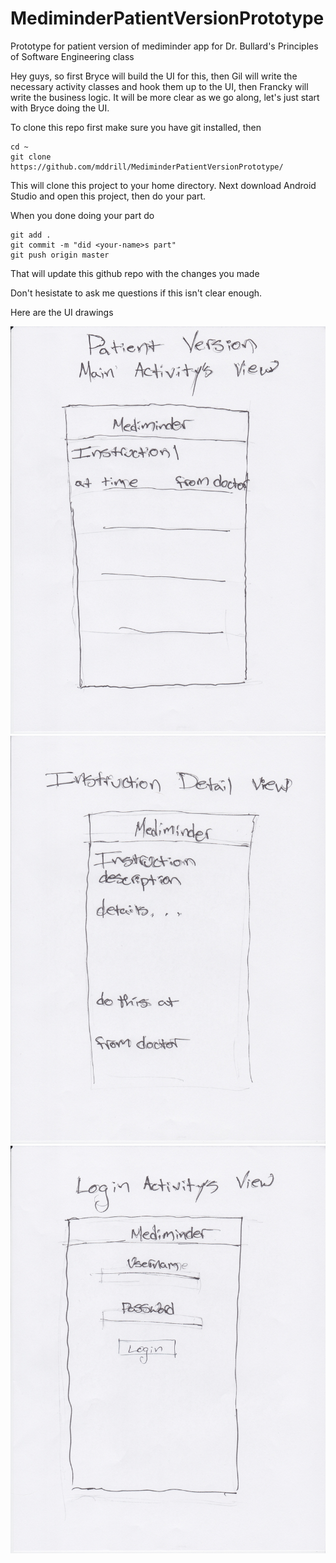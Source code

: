 # MediminderPatientVersionPrototype
Prototype for patient version of mediminder app for Dr. Bullard's Principles of Software Engineering class

Hey guys, so first Bryce will build the UI for this, then Gil will write the necessary activity classes 
and hook them up to the UI, then Francky will write the business logic. It will be more clear as we go along,
let's just start with Bryce doing the UI.

To clone this repo first make sure you have git installed, then
```
cd ~
git clone https://github.com/mddrill/MediminderPatientVersionPrototype/
```

This will clone this project to your home directory.
Next download Android Studio and open this project, then do your part.

When you done doing your part do
```
git add .
git commit -m "did <your-name>s part"
git push origin master
```
That will update this github repo with the changes you made

Don't hesistate to ask me questions if this isn't clear enough.

Here are the UI drawings

![Alt text](/PatientVersionMainActivityView.jpeg?raw=true "Main Activity View")
![Alt text](/InstructionDetailView.jpeg?raw=true "Instruction Detail Activity View")
![Alt text](/LoginActivityView.jpeg?raw=true "Login Activity View")
